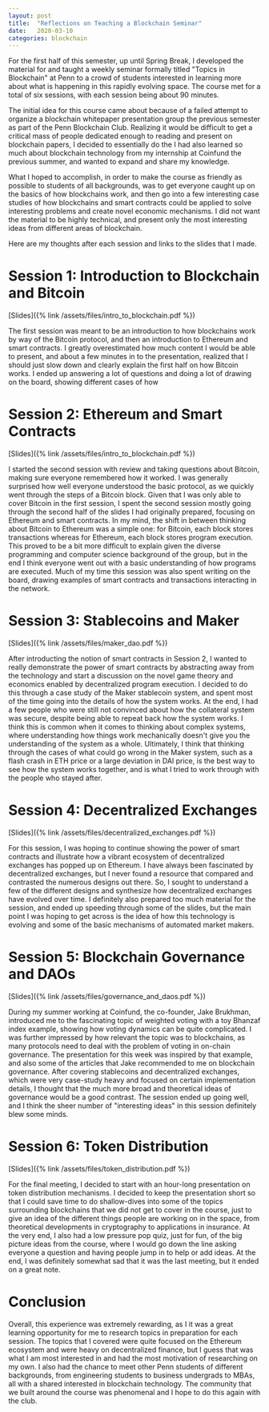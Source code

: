 ```yaml
---
layout: post
title:  "Reflections on Teaching a Blockchain Seminar"
date:   2020-03-10
categories: blockchain
---
```


For the first half of this semester, up until Spring Break, I developed the material for and taught a weekly seminar formally titled "Topics in Blockchain" at Penn to a crowd of students interested in learning more about what is happening in this rapidly evolving space. The course met for a total of six sessions, with each session being about 90 minutes. 

The initial idea for this course came about because of a failed attempt to organize a blockchain whitepaper presentation group the previous semester as part of the Penn Blockchain Club. Realizing it would be difficult to get a critical mass of people dedicated enough to reading and present on blockchain papers, I decided to essentially do the  I had also learned so much about blockchain technology from my internship at Coinfund the previous summer, and wanted to expand and share my knowledge.

What I hoped to accomplish, in order to make the course as friendly as possible to students of all backgrounds, was to get everyone caught up on the basics of how blockchains work, and then go into a few interesting case studies of how blockchains and smart contracts could be applied to solve interesting problems and create novel economic mechanisms. I did not want the material to be highly technical, and present only the most interesting ideas from different areas of blockchain.

Here are my thoughts after each session and links to the slides that I made. 

# Session 1: Introduction to Blockchain and Bitcoin

[Slides]({% link /assets/files/intro_to_blockchain.pdf %})

The first session was meant to be an introduction to how blockchains work by way of the Bitcoin protocol, and then an introduction to Ethereum and smart contracts. I greatly overestimated how much content I would be able to present, and about a few minutes in to the presentation, realized that I should just slow down and clearly explain the first half on how Bitcoin works. I ended up answering a lot of questions and doing a lot of drawing on the board, showing different cases of how 


# Session 2: Ethereum and Smart Contracts

[Slides]({% link /assets/files/intro_to_blockchain.pdf %})

I started the second session with review and taking questions about Bitcoin, making sure everyone remembered how it worked. I was generally surprised how well everyone understood the basic protocol, as we quickly went through the steps of a Bitcoin block. Given that I was only able to cover Bitcoin in the first session, I spent the second session mostly going through the second half of the slides I had originally prepared, focusing on Ethereum and smart contracts. In my mind, the shift in between thinking about Bitcoin to Ethereum was a simple one: for Bitcoin, each block stores transactions whereas for Ethereum, each block stores program execution. This proved to be a bit more difficult to explain given the diverse programming and computer science background of the group, but in the end I think everyone went out with a basic understanding of how programs are executed. Much of my time this session was also spent writing on the board, drawing examples of smart contracts and transactions interacting in the network.

# Session 3: Stablecoins and Maker

[Slides]({% link /assets/files/maker_dao.pdf %})

After introducting the notion of smart contracts in Session 2, I wanted to really demonstrate the power of smart contracts by abstracting away from the technology and start a discussion on the novel game theory and economics enabled by decentralized program execution. I decided to do this through a case study of the Maker stablecoin system, and spent most of the time going into the details of how the system works. At the end, I had a few people who were still not convinced about how the collateral system was secure, despite being able to repeat back how the system works. I think this is common when it comes to thinking about complex systems, where understanding how things work mechanically doesn't give you the understanding of the system as a whole. Ultimately, I think that thinking through the cases of what could go wrong in the Maker system, such as a flash crash in ETH price or a large deviation in DAI price, is the best way to see how the system works together, and is what I tried to work through with the people who stayed after. 


# Session 4: Decentralized Exchanges

[Slides]({% link /assets/files/decentralized_exchanges.pdf %})

For this session, I was hoping to continue showing the power of smart contracts and illustrate how a vibrant ecosystem of decentralized exchanges has popped up on Ethereum. I have always been fascinated by decentralized exchanges, but I never found a resource that compared and contrasted the numerous designs out there. So, I sought to understand a few of the different designs and synthesize how decentralized exchanges have evolved over time. I definitely also prepared too much material for the session, and ended up speeding through some of the slides, but the main point I was hoping to get across is the idea of how this technology is evolving and some of the basic mechanisms of automated market makers.

# Session 5: Blockchain Governance and DAOs

[Slides]({% link /assets/files/governance_and_daos.pdf %})

During my summer working at Coinfund, the co-founder, Jake Brukhman, introduced me to the fascinating topic of weighted voting with a toy Bhanzaf index example, showing how voting dynamics can be quite complicated. I was further impressed by how relevant the topic was to blockchains, as many protocols need to deal with the problem of voting in on-chain governance. The presentation for this week was inspired by that example, and also some of the articles that Jake recommended to me on blockchain governance. After covering stablecoins and decentralized exchanges, which were very case-study heavy and focused on certain implementation details, I thought that the much more broad and theoretical ideas of governance would be a good contrast. The session ended up going well, and I think the sheer number of "interesting ideas" in this session definitely blew some minds.


# Session 6: Token Distribution

[Slides]({% link /assets/files/token_distribution.pdf %})

For the final meeting, I decided to start with an hour-long presentation on token distribution mechanisms. I decided to keep the presentation short so that I could save time to do shallow-dives into some of the topics surrounding blockchains that we did not get to cover in the course, just to give an idea of the different things people are working on in the space, from theoretical developments in cryptography to applications in insurance. At the very end, I also had a low pressure pop quiz, just for fun, of the big picture ideas from the course, where I would go down the line asking everyone a question and having people jump in to help or add ideas. At the end, I was definitely somewhat sad that it was the last meeting, but it ended on a great note.


# Conclusion

Overall, this experience was extremely rewarding, as I it was a great learning opportunity for me to research topics in preparation for each session. The topics that I covered were quite focused on the Ethereum ecosystem and were heavy on decentralized finance, but I guess that was what I am most interested in and had the most motivation of researching on my own. I also had the chance to meet other Penn students of different backgrounds, from engineering students to business undergrads to MBAs, all with a shared interested in blockchain technology. The community that we built around the course was phenomenal and I hope to do this again with the club.